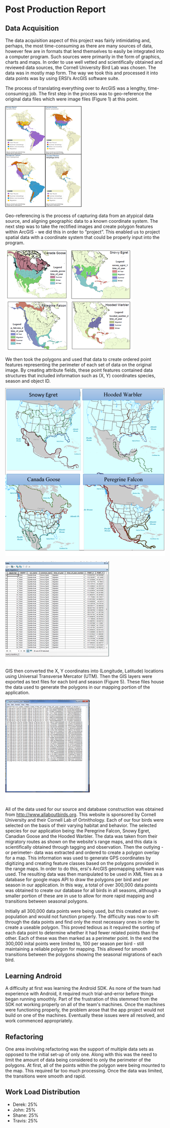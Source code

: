 Post Production Report
======================

## Data Acquisition

The data acquisition aspect of this project was fairly intimidating and, perhaps, the most time-consuming as there are many sources of data, however few are in formats that lend themselves to easily be integrated into a computer program. Such sources were primarily in the form of graphics, charts and maps. In order to use well vetted and scientifically obtained and reviewed data sources, the Cornell University Bird Lab was chosen. The data was in mostly map form. The way we took this and processed it into data points was by using ERSI’s ArcGIS software suite.

The process of translating everything over to ArcGIS was a lengthy, time-consuming job. The first step in the process was to geo-reference the original data files which were image files (Figure 1) at this point.

![Figure 1](img/Figure1.png)

Geo-referencing is the process of capturing data from an atypical data source, and aligning geographic data to a known coordinate system. The next step was to take the rectified images and create polygon features within ArcGIS - we did this in order to “project”. This enabled us to project spatial data with a coordinate system that could be properly input into the program.

![Figure 2](img/Figure2.png)

We then took the polygons and used that data to create ordered point features representing the perimeter of each set of data on the original image. By creating attribute fields, these point features contained data structures that included information such as (X, Y) coordinates species, season and object ID.

![Figure 3](img/Figure3.png)

![Figure 4](img/Figure4.png)

GIS then converted the X, Y coordinates into (Longitude, Latitude) locations using Universal Transverse Mercator (UTM). Then the GIS layers were exported as text files for each bird and season (Figure 5). These files house the data used to generate the polygons in our mapping portion of the application.

![Figure 5](img/Figure5.png)
  
All of the data used for our source and database construction was obtained from http://www.allaboutbirds.org. This website is sponsored by Cornell University and their Cornell Lab of Ortnithology. Each of our four birds were selected on the basis of their varying habitat and behavior. The selected species for our application being: the Peregrine Falcon, Snowy Egret, Canadian Goose and the Hooded Warbler. The data was taken from their migratory routes as shown on the website's range maps, and this data is scientifically obtained through tagging and observation. Then the outlying - or perimeter- data was extracted and ordered to create a polygon overlay for a map. This information was used to generate GPS coordinates by digitizing and creating feature classes based on the polygons provided in the range maps. In order to do this, ersi's ArcGIS geomapping software was used. The resulting data was then manipulated to be used in XML files as a database for google maps API to draw the polygons per bird and per season in our application. In this way, a total of over 300,000 data points was obtained to create our database for all birds in all seasons, although a smaller portion of these are in use to allow for more rapid mapping and transitions between seasonal polygons.

Initially all 300,000 data points were being used, but this created an over-population and would not function properly. The difficulty was now to sift through the data points and find only the most necessary ones in order to create a useable polygon. This proved tedious as it required the sorting of each data point to determine whether it had fewer related points than the other. Each of these was then marked as a perimeter point. In the end the 300,000 inital points were limited to, 100 per season per bird - still maintaining a reliable polygon for mapping. This allowed for smooth transitions between the polygons showing the seasonal migrations of each bird.

## Learning Android

A difficulty at first was learning the Android SDK. As none of the team had experience with Android, it required much trial-and-error before things began running smoothly. Part of the frustration of this stemmed from the SDK not working properly on all of the team's machines. Once the machines were functioning properly, the problem arose that the app project would not build on one of the machines. Eventually these issues were all resolved, and work commenced appropriately.

## Refactoring

One area involving refactoring was the support of multiple data sets as opposed to the initial set-up of only one. Along with this was the need to limit the amount of data being considered to only the perimeter of the polygons. At first, all of the points within the polygon were being mounted to the map. This required far too much processing. Once the data was limited, the transitions were smooth and rapid.

## Work Load Distribution

* Derek: 25%
* John: 25%
* Shane: 25%
* Travis: 25%
